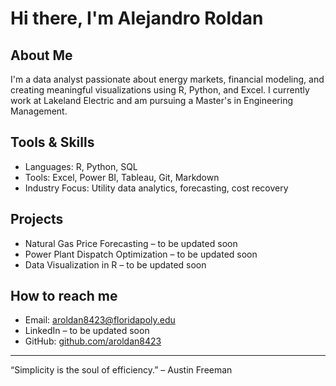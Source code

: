 # Hi there, I'm Alejandro Roldan

## About Me
I'm a data analyst passionate about energy markets, financial modeling, and creating meaningful visualizations using R, Python, and Excel. I currently work at Lakeland Electric and am pursuing a Master's in Engineering Management.

## Tools & Skills
- Languages: R, Python, SQL  
- Tools: Excel, Power BI, Tableau, Git, Markdown  
- Industry Focus: Utility data analytics, forecasting, cost recovery

## Projects
- Natural Gas Price Forecasting – to be updated soon  
- Power Plant Dispatch Optimization – to be updated soon  
- Data Visualization in R – to be updated soon

## How to reach me
- Email: aroldan8423@floridapoly.edu 
- LinkedIn – to be updated soon  
- GitHub: [github.com/aroldan8423](https://github.com/aroldan8423)

---

“Simplicity is the soul of efficiency.” – Austin Freeman
